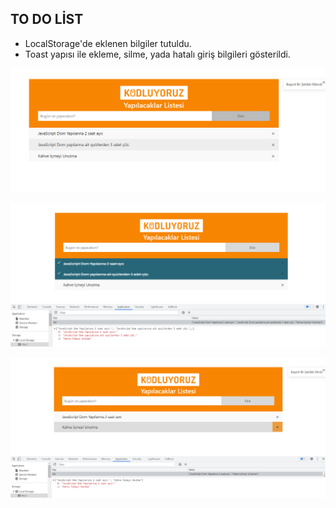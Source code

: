 ## TO DO LİST

- LocalStorage'de eklenen bilgiler tutuldu.
- Toast yapısı ile ekleme, silme, yada hatalı giriş bilgileri gösterildi.

![ ](img/img-1.png)

![ ](img/img-2.png)

![ ](img/img-3.png)